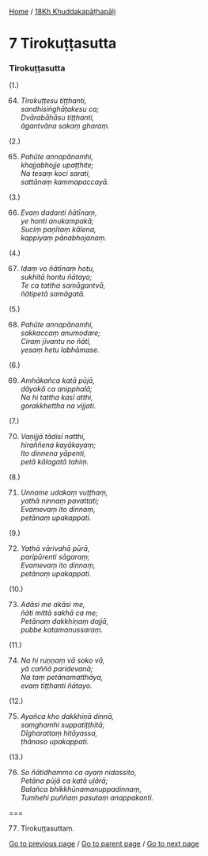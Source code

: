 
[Home](/) / [18Kh Khuddakapāṭhapāḷi](/tipitaka/18Kh.md)

# 7 Tirokuṭṭasutta

### Tirokuṭṭasutta

(1.)

64. _Tirokuṭṭesu tiṭṭhanti,_  
_sandhisiṅghāṭakesu ca;_  
_Dvārabāhāsu tiṭṭhanti,_  
_āgantvāna sakaṃ gharaṃ._  


(2.)

65. _Pahūte annapānamhi,_  
_khajjabhojje upaṭṭhite;_  
_Na tesaṃ koci sarati,_  
_sattānaṃ kammapaccayā._  


(3.)

66. _Evaṃ dadanti ñātīnaṃ,_  
_ye honti anukampakā;_  
_Suciṃ paṇītaṃ kālena,_  
_kappiyaṃ pānabhojanaṃ._  


(4.)

67. _Idaṃ vo ñātīnaṃ hotu,_  
_sukhitā hontu ñātayo;_  
_Te ca tattha samāgantvā,_  
_ñātipetā samāgatā._  


(5.)

68. _Pahūte annapānamhi,_  
_sakkaccaṃ anumodare;_  
_Ciraṃ jīvantu no ñātī,_  
_yesaṃ hetu labhāmase._  


(6.)

69. _Amhākañca katā pūjā,_  
_dāyakā ca anipphalā;_  
_Na hi tattha kasī atthi,_  
_gorakkhettha na vijjati._  


(7.)

70. _Vaṇijjā tādisī natthi,_  
_hiraññena kayākayaṃ;_  
_Ito dinnena yāpenti,_  
_petā kālagatā tahiṃ._  


(8.)

71. _Unname udakaṃ vuṭṭhaṃ,_  
_yathā ninnaṃ pavattati;_  
_Evamevaṃ ito dinnaṃ,_  
_petānaṃ upakappati._  


(9.)

72. _Yathā vārivahā pūrā,_  
_paripūrenti sāgaraṃ;_  
_Evamevaṃ ito dinnaṃ,_  
_petānaṃ upakappati._  


(10.)

73. _Adāsi me akāsi me,_  
_ñāti mittā sakhā ca me;_  
_Petānaṃ dakkhiṇaṃ dajjā,_  
_pubbe katamanussaraṃ._  


(11.)

74. _Na hi ruṇṇaṃ vā soko vā,_  
_yā caññā paridevanā;_  
_Na taṃ petānamatthāya,_  
_evaṃ tiṭṭhanti ñātayo._  


(12.)

75. _Ayañca kho dakkhiṇā dinnā,_  
_saṃghamhi suppatiṭṭhitā;_  
_Dīgharattaṃ hitāyassa,_  
_ṭhānaso upakappati._  


(13.)

76. _So ñātidhammo ca ayaṃ nidassito,_  
_Petāna pūjā ca katā uḷārā;_  
_Balañca bhikkhūnamanuppadinnaṃ,_  
_Tumhehi puññaṃ pasutaṃ anappakanti._  


===

77. Tirokuṭṭasuttaṃ.



[Go to previous page](/tipitaka/18Kh/6.md) / [Go to parent page](/tipitaka/18Kh/0.md) / [Go to next page](/tipitaka/18Kh/8.md)


